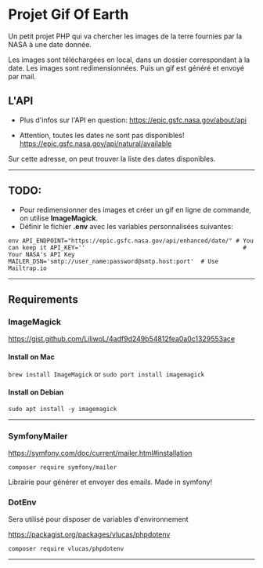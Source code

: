 # Projet Gif Of Earth

Un petit projet PHP qui va chercher les images de la terre fournies par la NASA à une date donnée.

Les images sont téléchargées en local, dans un dossier correspondant à la date.
Les images sont redimensionnées.
Puis un gif est généré et envoyé par mail.

## L'API

* Plus d'infos sur l'API en question:
https://epic.gsfc.nasa.gov/about/api

* Attention, toutes les dates ne sont pas disponibles!
https://epic.gsfc.nasa.gov/api/natural/available

Sur cette adresse, on peut trouver la liste des dates disponibles.

***

## TODO:

* Pour redimensionner des images et créer un gif en ligne de commande, on utilise **ImageMagick**.
* Définir le fichier **.env** avec les variables personnalisées suivantes:

`env
API_ENDPOINT="https://epic.gsfc.nasa.gov/api/enhanced/date/" # You can keep it
API_KEY=''                                             # Your NASA's API Key
MAILER_DSN='smtp://user_name:password@smtp.host:port'  # Use Mailtrap.io
`

***

## Requirements

### ImageMagick

https://gist.github.com/LiliwoL/4adf9d249b54812fea0a0c1329553ace

#### Install on Mac

`brew install ImageMagick`
or
`sudo port install imagemagick`

#### Install on Debian

`sudo apt install -y imagemagick`

***

### SymfonyMailer

https://symfony.com/doc/current/mailer.html#installation

`composer require symfony/mailer`

Librairie pour générer et envoyer des emails.
Made in symfony!

### DotEnv

Sera utilisé pour disposer de variables d'environnement

https://packagist.org/packages/vlucas/phpdotenv

`composer require vlucas/phpdotenv`

***

